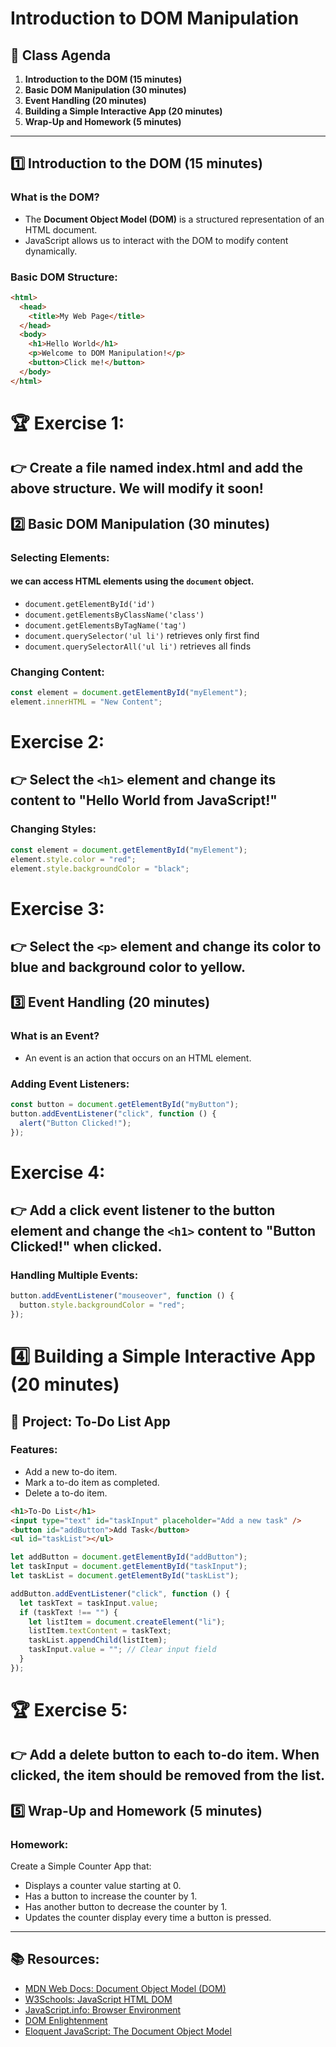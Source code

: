 # Introduction to DOM Manipulation

## 📌 Class Agenda

1. **Introduction to the DOM (15 minutes)**
2. **Basic DOM Manipulation (30 minutes)**
3. **Event Handling (20 minutes)**
4. **Building a Simple Interactive App (20 minutes)**
5. **Wrap-Up and Homework (5 minutes)**

---

## 1️⃣ Introduction to the DOM (15 minutes)

### What is the DOM?

- The **Document Object Model (DOM)** is a structured representation of an HTML document.
- JavaScript allows us to interact with the DOM to modify content dynamically.

### Basic DOM Structure:

```html
<html>
  <head>
    <title>My Web Page</title>
  </head>
  <body>
    <h1>Hello World</h1>
    <p>Welcome to DOM Manipulation!</p>
    <button>Click me!</button>
  </body>
</html>
```

# 🏆 Exercise 1:

## 👉 Create a file named index.html and add the above structure. We will modify it soon!

## 2️⃣ Basic DOM Manipulation (30 minutes)

### Selecting Elements:

#### we can access HTML elements using the `document` object.

- `document.getElementById('id')`
- `document.getElementsByClassName('class')`
- `document.getElementsByTagName('tag')`
- `document.querySelector('ul li')` retrieves only first find
- `document.querySelectorAll('ul li')` retrieves all finds

### Changing Content:

```javascript
const element = document.getElementById("myElement");
element.innerHTML = "New Content";
```

# Exercise 2:

## 👉 Select the `<h1>` element and change its content to "Hello World from JavaScript!"

### Changing Styles:

```javascript
const element = document.getElementById("myElement");
element.style.color = "red";
element.style.backgroundColor = "black";
```

# Exercise 3:

## 👉 Select the `<p>` element and change its color to blue and background color to yellow.

## 3️⃣ Event Handling (20 minutes)

### What is an Event?

- An event is an action that occurs on an HTML element.

### Adding Event Listeners:

```javascript
const button = document.getElementById("myButton");
button.addEventListener("click", function () {
  alert("Button Clicked!");
});
```

# Exercise 4:

## 👉 Add a click event listener to the button element and change the `<h1>` content to "Button Clicked!" when clicked.

### Handling Multiple Events:

```javascript
button.addEventListener("mouseover", function () {
  button.style.backgroundColor = "red";
});
```

# 4️⃣ Building a Simple Interactive App (20 minutes)

## 🎯 Project: To-Do List App

### Features:

- Add a new to-do item.
- Mark a to-do item as completed.
- Delete a to-do item.

```html
<h1>To-Do List</h1>
<input type="text" id="taskInput" placeholder="Add a new task" />
<button id="addButton">Add Task</button>
<ul id="taskList"></ul>
```

```javascript
let addButton = document.getElementById("addButton");
let taskInput = document.getElementById("taskInput");
let taskList = document.getElementById("taskList");

addButton.addEventListener("click", function () {
  let taskText = taskInput.value;
  if (taskText !== "") {
    let listItem = document.createElement("li");
    listItem.textContent = taskText;
    taskList.appendChild(listItem);
    taskInput.value = ""; // Clear input field
  }
});
```

# 🏆 Exercise 5:

## 👉 Add a delete button to each to-do item. When clicked, the item should be removed from the list.

## 5️⃣ Wrap-Up and Homework (5 minutes)

### Homework:

Create a Simple Counter App that:

- Displays a counter value starting at 0.
- Has a button to increase the counter by 1.
- Has another button to decrease the counter by 1.
- Updates the counter display every time a button is pressed.

---

## 📚 Resources:

- [MDN Web Docs: Document Object Model (DOM)](https://developer.mozilla.org/en-US/docs/Web/API/Document_Object_Model)
- [W3Schools: JavaScript HTML DOM](https://www.w3schools.com/js/js_htmldom.asp)
- [JavaScript.info: Browser Environment](https://javascript.info/browser-environment)
- [DOM Enlightenment](http://domenlightenment.com/)
- [Eloquent JavaScript: The Document Object Model](https://eloquentjavascript.net/14_dom.html)
